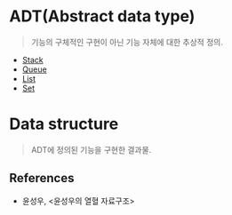# ADT(Abstract data type)

> 기능의 구체적인 구현이 아닌 기능 자체에 대한 추상적 정의.

- [Stack][stackLink]<br>
- [Queue][queueLink]<br>
- [List][listLink]<br>
- [Set][setLink]<br>

# Data structure

> ADT에 정의된 기능을 구현한 결과물.

[stackLink]: <./Stack/stack.md>
[queueLink]: <./ADT/Queue/queue.md>
[listLink]: <./ADT/List/list.md>
[setLink]: <./ADT/Set/set.md>

## References

- 윤성우, <윤성우의 열혈 자료구조>
